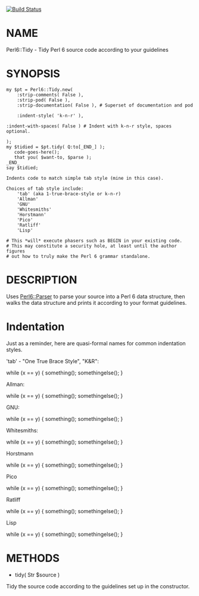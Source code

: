 [![Build Status](https://travis-ci.org/drforr/perl6-Perl6-Tidy.svg?branch=master)](https://travis-ci.org/drforr/perl6-Perl6-Tidy)

NAME
====

Perl6::Tidy - Tidy Perl 6 source code according to your guidelines

SYNOPSIS
========

    my $pt = Perl6::Tidy.new(
        :strip-comments( False ),
        :strip-pod( False ),
        :strip-documentation( False ), # Superset of documentation and pod

        :indent-style( 'k-n-r' ),

    :indent-with-spaces( False ) # Indent with k-n-r style, spaces optional.

    );
    my $tidied = $pt.tidy( Q:to[_END_] );
       code-goes-here();
       that you( $want-to, $parse );
    _END_
    say $tidied;

    Indents code to match simple tab style (mine in this case).

    Choices of tab style include:
        'tab' (aka 1-true-brace-style or k-n-r)
        'Allman'
        'GNU'
        'Whitesmiths'
        'Horstmann'
        'Pico'
        'Ratliff'
        'Lisp'

    # This *will* execute phasers such as BEGIN in your existing code.
    # This may constitute a security hole, at least until the author figures
    # out how to truly make the Perl 6 grammar standalone.

DESCRIPTION
===========

Uses [Perl6::Parser](Perl6::Parser) to parse your source into a Perl 6 data structure, then walks the data structure and prints it according to your format guidelines.

Indentation
===========

Just as a reminder, here are quasi-formal names for common indentation styles.

'tab' - "One True Brace Style", "K&R":

while (x == y) { something(); somethingelse(); }

Allman:

while (x == y) { something(); somethingelse(); }

GNU:

while (x == y) { something(); somethingelse(); }

Whitesmiths:

while (x == y) { something(); somethingelse(); }

Horstmann

while (x == y) { something(); somethingelse(); }

Pico

while (x == y) { something(); somethingelse(); }

Ratliff

while (x == y) { something(); somethingelse(); }

Lisp

while (x == y) { something(); somethingelse(); }

METHODS
=======

  * tidy( Str $source )

Tidy the source code according to the guidelines set up in the constructor.

